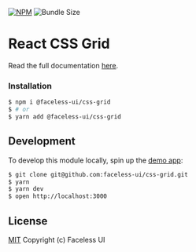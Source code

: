 [![NPM](https://img.shields.io/npm/v/@faceless-ui/css-grid)](https://www.npmjs.com/@faceless-ui/css-grid)
![Bundle Size](https://img.shields.io/bundlephobia/minzip/@faceless-ui/css-grid?label=zipped)

# React CSS Grid

Read the full documentation [here](https://facelessui.com/docs/css-grid).

### Installation

```bash
$ npm i @faceless-ui/css-grid
$ # or
$ yarn add @faceless-ui/css-grid
```

## Development

To develop this module locally, spin up the [demo app](./demo/App.demo.js):

```bash
$ git clone git@github.com:faceless-ui/css-grid.git
$ yarn
$ yarn dev
$ open http://localhost:3000
```

## License

[MIT](https://github.com/faceless-ui/css-grid/blob/master/LICENSE) Copyright (c) Faceless UI
